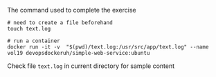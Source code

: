 The command used to complete the exercise
```
# need to create a file beforehand
touch text.log

# run a container
docker run -it -v  "$(pwd)/text.log:/usr/src/app/text.log" --name vol19 devopsdockeruh/simple-web-service:ubuntu
```
Check file `text.log` in current directory for sample content